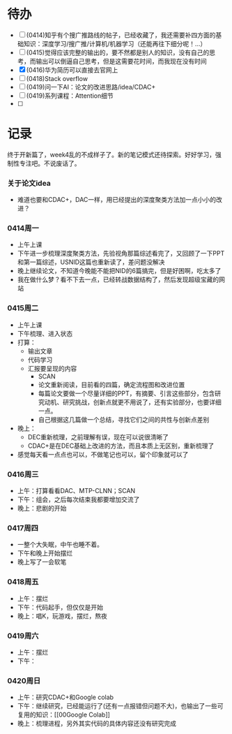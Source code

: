 # 待办
- [ ] (0414)知乎有个搜广推路线的帖子，已经收藏了，我还需要补四方面的基础知识：深度学习/搜广推/计算机/机器学习（还能再往下细分呢！...）
- [ ] (0415)觉得应该完整的输出的，要不然都是别人的知识，没有自己的思考，而输出可以倒逼自己思考，但是这需要花时间，而我现在没有时间
- [x] (0416)华为简历可以直接去官网上
- [ ] (0418)Stack overflow
- [ ] (0419)问一下AI：论文的改进思路/idea/CDAC+
- [ ] (0419)系列课程：Attention细节
- [ ] 



# 记录
终于开新篇了，week4乱的不成样子了。新的笔记模式还待探索。好好学习，强制性专注吧。不说废话了。
### 关于论文idea
- 难道也要和CDAC+，DAC一样，用已经提出的深度聚类方法加一点小小的改进？
### 0414周一
- 上午上课
- 下午进一步梳理深度聚类方法，先验视角那篇综述看完了，又回顾了一下PPT和第一篇综述，USNID这篇也重新读了，差问题没解决
- 晚上继续论文，不知道今晚能不能把NID的6篇搞完，但是好困啊，吃太多了
- 我在做什么梦？看不下去一点，已经转战数据结构了，然后发现超级宝藏的网站

### 0415周二
- 上午上课
- 下午梳理、进入状态
- 打算：
	- 输出文章
	- 代码学习
	- 汇报要呈现的内容
		- SCAN
		- 论文重新阅读，目前看的四篇，确定流程图和改进位置
		- 每篇论文要做一个尽量详细的PPT，有摘要、引言这些部分，包含研究动机、研究挑战，创新点就更不用说了，还有实验部分，也要详细一点。
		- 自己根据这几篇做一个总结，寻找它们之间的共性与创新点差别
- 晚上：
	- DEC重新梳理，之前理解有误，现在可以说很清晰了
	- CDAC+是在DEC基础上改进的方法，而且本质上无区别，重新梳理了
- 感觉每天看一点点也可以，不做笔记也可以，留个印象就可以了

### 0416周三
- 上午：打算看看DAC、MTP-CLNN；SCAN
- 下午：组会，之后每次结束我都要增加交流了
- 晚上：悲剧的开始
### 0417周四
- 一整个大失眠，中午也睡不着。
- 下午和晚上开始摆烂
- 晚上写了一会软笔
### 0418周五
- 上午：摆烂
- 下午：代码起手，但仅仅是开始
- 晚上：唱K，玩游戏，摆烂，熬夜
### 0419周六
- 上午：摆烂
- 下午：
### 0420周日
- 上午：研究CDAC+和Google colab
- 下午：继续研究，已经能运行了(还有一点报错但问题不大)，也输出了一些可复用的知识：[[00Google Colab]]
- 晚上：梳理进程，另外其实代码的具体内容还没有研究完成


